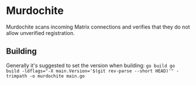 # Murdochite

Murdochite scans incoming Matrix connections and verifies that they do not allow
unverified registration.

## Building

Generally it's suggested to set the version when building: 
`go build go build -ldflags="-X main.Version='$(git rev-parse --short HEAD)'" -trimpath -o murdochite main.go`